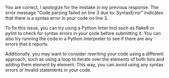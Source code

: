   You are correct, I apologize for the mistake in my previous response. The error message "Code parsing failed on line 3 due to: SyntaxError" indicates that there is a syntax error in your code on line 3.

To fix this issue, you can try using a Python linter tool such as flake8 or pylint to check for syntax errors in your code before submitting it. You can also try running the code in a Python interpreter to see if there are any errors that it reports.

Additionally, you may want to consider rewriting your code using a different approach, such as using a loop to iterate over the elements of both lists and adding them element by element. This way, you can avoid using any syntax errors or invalid statements in your code.
